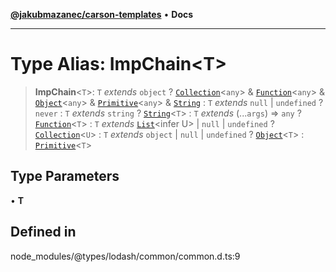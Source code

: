 [**@jakubmazanec/carson-templates**](../../../README.md) • **Docs**

---

# Type Alias: ImpChain\<T\>

> **ImpChain**\<`T`\>: `T` _extends_ `object` ? [`Collection`](../interfaces/Collection.md)\<`any`\>
> & [`Function`](../interfaces/Function.md)\<`any`\> & [`Object`](../interfaces/Object.md)\<`any`\>
> & [`Primitive`](../interfaces/Primitive.md)\<`any`\> & [`String`](../interfaces/String.md) : `T`
> _extends_ `null` \| `undefined` ? `never` : `T` _extends_ `string` ?
> [`String`](../interfaces/String.md)\<`T`\> : `T` _extends_ (...`args`) => `any` ?
> [`Function`](../interfaces/Function.md)\<`T`\> : `T` _extends_ [`List`](List.md)\<infer U\> \|
> `null` \| `undefined` ? [`Collection`](../interfaces/Collection.md)\<`U`\> : `T` _extends_
> `object` \| `null` \| `undefined` ? [`Object`](../interfaces/Object.md)\<`T`\> :
> [`Primitive`](../interfaces/Primitive.md)\<`T`\>

## Type Parameters

• **T**

## Defined in

node_modules/@types/lodash/common/common.d.ts:9
